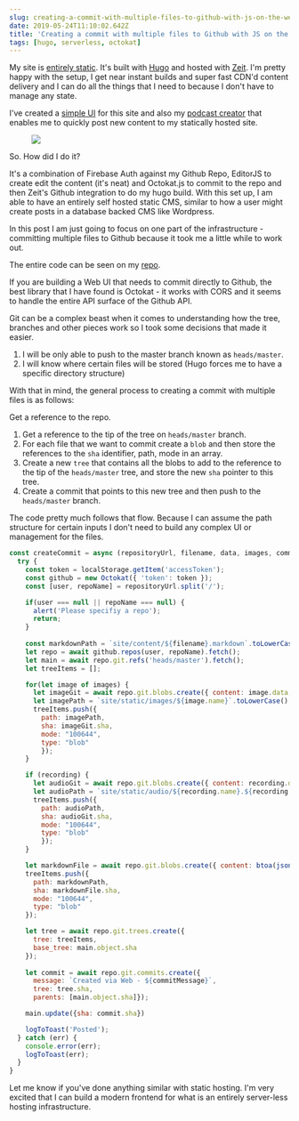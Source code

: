 ```yaml
---
slug: creating-a-commit-with-multiple-files-to-github-with-js-on-the-web
date: 2019-05-24T11:10:02.642Z
title: 'Creating a commit with multiple files to Github with JS on the web'
tags: [hugo, serverless, octokat]
---
```

My site is [entirely static](https://github.com/PaulKinlan/paul.kinlan.me). It's built with [Hugo](https://gohugo.io) and hosted with [Zeit](https://zeit.co). I'm pretty happy with the setup, I get near instant builds and super fast CDN'd content delivery and I can do all the things that I need to because I don't have to manage any state.

I've created a [simple UI](https://github.com/PaulKinlan/paul.kinlan.me/tree/main/static/share/image) for this site and also my [podcast creator](https://github.com/PaulKinlan/podcastinabox-editor) that enables me to quickly post new content to my statically hosted site.

<figure><img src="/images/2019-05-24-creating-a-commit-with-multiple-files-to-github-with-js-on-the-web-0.jpeg"></figure>

So. How did I do it?

It's a combination of Firebase Auth against my Github Repo, EditorJS to create edit the content (it's neat) and Octokat.js to commit to the repo and then Zeit's Github integration to do my hugo build. With this set up, I am able to have an entirely self hosted static CMS, similar to how a user might create posts in a database backed CMS like Wordpress.

In this post I am just going to focus on one part of the infrastructure - committing multiple files to Github because it took me a little while to work out.

The entire code can be seen on my [repo](https://github.com/PaulKinlan/podcastinabox-editor/blob/master/record/javascripts/main.mjs#L90).

If you are building a Web UI that needs to commit directly to Github, the best library that I have found is Octokat - it works with CORS and it seems to handle the entire API surface of the Github API.

Git can be a complex beast when it comes to understanding how the tree, branches and other pieces work so I took some decisions that made it easier.

1. I will be only able to push to the master branch known as `heads/master`.
1. I will know where certain files will be stored (Hugo forces me to have a specific directory structure)


With that in mind, the general process to creating a commit with multiple files is as follows:

Get a reference to the repo.

1. Get a reference to the tip of the tree on `heads/master` branch.
1. For each file that we want to commit create a `blob` and then store the references to the `sha` identifier, path, mode in an array.
1. Create a new `tree` that contains all the blobs to add to the reference to the tip of the `heads/master` tree, and store the new `sha` pointer to this tree.
1. Create a commit that points to this new tree and then push to the `heads/master` branch.

The code pretty much follows that flow. Because I can assume the path structure for certain inputs I don't need to build any complex UI or management for the files.

```JavaScript
const createCommit = async (repositoryUrl, filename, data, images, commitMessage, recording) => {
  try {
    const token = localStorage.getItem('accessToken');
    const github = new Octokat({ 'token': token });
    const [user, repoName] = repositoryUrl.split('/');

    if(user === null || repoName === null) {
      alert('Please specifiy a repo');
      return;
    }
    
    const markdownPath = `site/content/${filename}.markdown`.toLowerCase();
    let repo = await github.repos(user, repoName).fetch();
    let main = await repo.git.refs('heads/master').fetch();
    let treeItems = [];

    for(let image of images) {
      let imageGit = await repo.git.blobs.create({ content: image.data, encoding: 'base64' });
      let imagePath = `site/static/images/${image.name}`.toLowerCase();
      treeItems.push({
        path: imagePath,
        sha: imageGit.sha,
        mode: "100644",
        type: "blob"
        });
    }

    if (recording) {
      let audioGit = await repo.git.blobs.create({ content: recording.data, encoding: 'base64' });
      let audioPath = `site/static/audio/${recording.name}.${recording.extension}`.toLowerCase();
      treeItems.push({
        path: audioPath,
        sha: audioGit.sha,
        mode: "100644",
        type: "blob"
        });
    }

    let markdownFile = await repo.git.blobs.create({ content: btoa(jsonEncode(data)), encoding: 'base64' });
    treeItems.push({
      path: markdownPath,
      sha: markdownFile.sha,
      mode: "100644",
      type: "blob"
    });

    let tree = await repo.git.trees.create({
      tree: treeItems,
      base_tree: main.object.sha
    });
  
    let commit = await repo.git.commits.create({
      message: `Created via Web - ${commitMessage}`,
      tree: tree.sha,
      parents: [main.object.sha]});

    main.update({sha: commit.sha})

    logToToast('Posted');
  } catch (err) {
    console.error(err);
    logToToast(err);
  }
}
```

Let me know if you've done anything similar with static hosting. I'm very excited that I can build a modern frontend for what is an entirely server-less hosting infrastructure.

